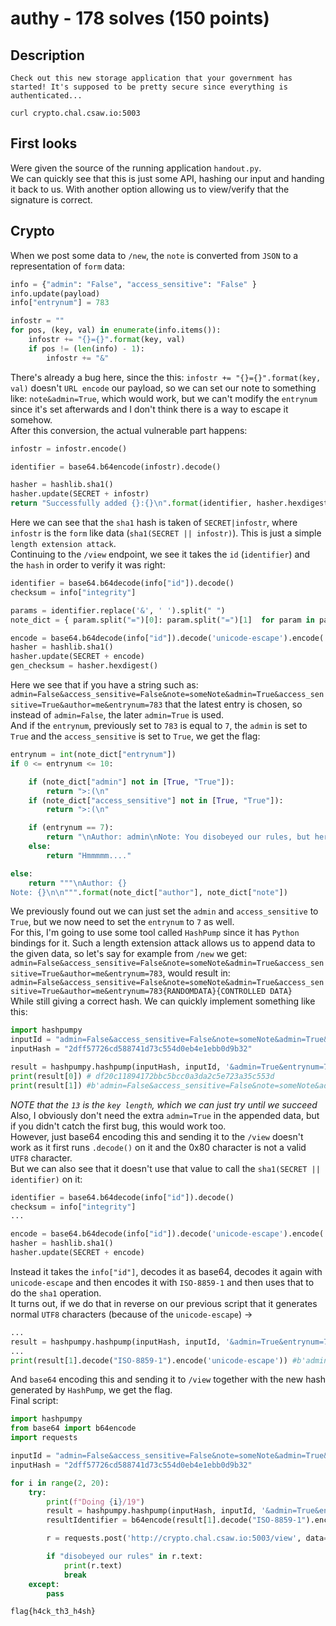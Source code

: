 # authy - 178 solves (150 points)
## Description
```
Check out this new storage application that your government has started! It's supposed to be pretty secure since everything is authenticated...

curl crypto.chal.csaw.io:5003
```

## First looks
Were given the source of the running application `handout.py`.  
We can quickly see that this is just some API, hashing our input and handing it back to us. With another option allowing us to view/verify that the signature is correct.  


## Crypto
When we post some data to `/new`, the `note` is converted from `JSON` to a representation of `form` data:
```python
info = {"admin": "False", "access_sensitive": "False" }
info.update(payload)
info["entrynum"] = 783

infostr = ""
for pos, (key, val) in enumerate(info.items()):
    infostr += "{}={}".format(key, val)
    if pos != (len(info) - 1):
        infostr += "&"
```
There's already a bug here, since the this: `infostr += "{}={}".format(key, val)` doesn't `URL encode` our payload, so we can set our note to something like: `note&admin=True`, which would work, but we can't modify the `entrynum` since it's set afterwards and I don't think there is a way to escape it somehow.  
After this conversion, the actual vulnerable part happens:
```python
infostr = infostr.encode()

identifier = base64.b64encode(infostr).decode()

hasher = hashlib.sha1()
hasher.update(SECRET + infostr)
return "Successfully added {}:{}\n".format(identifier, hasher.hexdigest())
```
Here we can see that the `sha1` hash is taken of `SECRET|infostr`, where `infostr` is the `form` like data (`sha1(SECRET || infostr)`). This is just a simple `length extension attack`.  
Continuing to the `/view` endpoint, we see it takes the `id` (`identifier`) and the `hash` in order to verify it was right:  
```python
identifier = base64.b64decode(info["id"]).decode()
checksum = info["integrity"]

params = identifier.replace('&', ' ').split(" ")
note_dict = { param.split("=")[0]: param.split("=")[1]  for param in params }

encode = base64.b64decode(info["id"]).decode('unicode-escape').encode('ISO-8859-1')
hasher = hashlib.sha1()
hasher.update(SECRET + encode)
gen_checksum = hasher.hexdigest()
```
Here we see that if you have a string such as: `admin=False&access_sensitive=False&note=someNote&admin=True&access_sensitive=True&author=me&entrynum=783` that the latest entry is chosen, so instead of `admin=False`, the later `admin=True` is used.  
And if the `entrynum`, previously set to `783` is equal to `7`, the `admin` is set to `True` and the `access_sensitive` is set to `True`, we get the flag:  
```python
entrynum = int(note_dict["entrynum"])
if 0 <= entrynum <= 10:

    if (note_dict["admin"] not in [True, "True"]):
        return ">:(\n"
    if (note_dict["access_sensitive"] not in [True, "True"]):
        return ">:(\n"

    if (entrynum == 7):
        return "\nAuthor: admin\nNote: You disobeyed our rules, but here's the note: " + FLAG + "\n\n"
    else:
        return "Hmmmmm...."

else:
    return """\nAuthor: {}
Note: {}\n\n""".format(note_dict["author"], note_dict["note"])
```
We previously found out we can just set the `admin` and `access_sensitive` to `True`, but we now need to set the `entrynum` to `7` as well.  
For this, I'm going to use some tool called `HashPump` since it has `Python` bindings for it. 
Such a length extension attack allows us to append data to the given data, so let's say for example from `/new` we get:  
`admin=False&access_sensitive=False&note=someNote&admin=True&access_sensitive=True&author=me&entrynum=783`, would result in:  
`admin=False&access_sensitive=False&note=someNote&admin=True&access_sensitive=True&author=me&entrynum=783{RANDOMDATA}{CONTROLLED DATA}`  
While still giving a correct hash. We can quickly implement something like this:
```python
import hashpumpy
inputId = "admin=False&access_sensitive=False&note=someNote&admin=True&access_sensitive=True&author=me&entrynum=783"
inputHash = "2dff57726cd588741d73c554d0eb4e1ebb0d9b32"

result = hashpumpy.hashpump(inputHash, inputId, '&admin=True&entrynum=7&access_sensitive=True', 13) #Derrived length of just trying
print(result[0]) # df20c11894172bbc5bcc0a3da2c5e723a35c553d
print(result[1]) #b'admin=False&access_sensitive=False&note=someNote&admin=True&access_sensitive=True&author=me&entrynum=783\x80\x00\x00\x00\x00\x00\x00\x00\x00\x03\xa8&admin=True&entrynum=7&access_sensitive=True'
```
*NOTE that the `13` is the `key length`, which we can just try until we succeed*
Also, I obviously don't need the extra `admin=True` in the appended data, but if you didn't catch the first bug, this would work too.  
However, just base64 encoding this and sending it to the `/view` doesn't work as it first runs `.decode()` on it and the 0x80 character is not a valid `UTF8` character.  
But we can also see that it doesn't use that value to call the `sha1(SECRET || identifier)` on it:  
```python
identifier = base64.b64decode(info["id"]).decode()
checksum = info["integrity"]
...

encode = base64.b64decode(info["id"]).decode('unicode-escape').encode('ISO-8859-1')
hasher = hashlib.sha1()
hasher.update(SECRET + encode)
```
Instead it takes the `info["id"]`, decodes it as base64, decodes it again with `unicode-escape` and then encodes it with `ISO-8859-1` and then uses that to do the `sha1` operation.  
It turns out, if we do that in reverse on our previous script that it generates normal `UTF8` characters (because of the `unicode-escape`) ->
```python
...
result = hashpumpy.hashpump(inputHash, inputId, '&admin=True&entrynum=7&access_sensitive=True', 13) #Derrived length of just trying
...
print(result[1].decode("ISO-8859-1").encode('unicode-escape')) #b'admin=False&access_sensitive=False&note=someNote&admin=True&access_sensitive=True&author=me&entrynum=783\\x80\\x00\\x00\\x00\\x00\\x00\\x00\\x00\\x00\\x03\\xa8&admin=True&entrynum=7&access_sensitive=True'
```
And `base64` encoding this and sending it to `/view` together with the new hash generated by `HashPump`, we get the flag.  
Final script:
```python
import hashpumpy
from base64 import b64encode
import requests

inputId = "admin=False&access_sensitive=False&note=someNote&admin=True&access_sensitive=True&author=me&entrynum=783"
inputHash = "2dff57726cd588741d73c554d0eb4e1ebb0d9b32"

for i in range(2, 20):
    try:
        print(f"Doing {i}/19")
        result = hashpumpy.hashpump(inputHash, inputId, '&admin=True&entrynum=7&access_sensitive=True', i)
        resultIdentifier = b64encode(result[1].decode("ISO-8859-1").encode('unicode-escape')).decode()

        r = requests.post('http://crypto.chal.csaw.io:5003/view', data={'id': resultIdentifier, 'integrity':result[0]}, headers={"Content-Type":"application/x-www-form-urlencoded"})

        if "disobeyed our rules" in r.text:
            print(r.text)
            break
    except:
        pass
``` 
`flag{h4ck_th3_h4sh}`